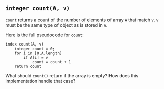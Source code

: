 ## `integer count(A, v)`
`count` returns a count of the number of elements of array `A` that match `v`.
`v` must be the same type of object as is stored in `A`.

Here is the full pseudocode for `count`:
```
index count(A, v)
    integer count = 0;
    for i in [0,A.length)
        if A[i] = v
            count = count + 1
    return count
```
What should `count()` return if the array is empty?  How does this implementation handle that case?
